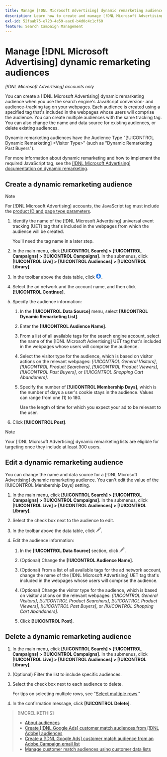 ```yaml
---
title: Manage [!DNL Microsoft Advertising] dynamic remarketing audiences
description: Learn how to create and manage [!DNL Microsoft Advertising] dynamic remarketing audiences.
exl-id: 52faab75-e723-4e59-aac6-b4d0c4c1cf60
feature: Search Campaign Management
---
```

# Manage [!DNL Microsoft Advertising] dynamic remarketing audiences

*[!DNL Microsoft Advertising] accounts only*

You can create a [!DNL Microsoft Advertising] dynamic remarketing audience when you use the search engine's JavaScript conversion- and audience-tracking tag on your webpages. Each audience is created using a specified tag that's included in the webpages whose users will comprise the audience. You can create multiple audiences with the same tracking tag. You can also change the name and data source for existing audiences, or delete existing audiences.

Dynamic remarketing audiences have the Audience Type "[!UICONTROL Dynamic Remarketing] \<Visitor Type\>" (such as "Dynamic Remarketing Past Buyers").

For more information about dynamic remarketing and how to implement the required JavaScript tag, see the [[!DNL Microsoft Advertising] documentation on dynamic remarketing](https://help.ads.microsoft.com/#apex/ads/en/56910).

## Create a dynamic remarketing audience

>[!NOTE]
>
>For [!DNL Microsoft Advertising] accounts, the JavaScript tag must include the [product ID and page type parameters](https://help.ads.microsoft.com/#apex/ads/en/56910/1/#exp85).

1. Identify the name of the [!DNL Microsoft Advertising] universal event tracking (UET) tag that's included in the webpages from which the audience will be created.

   You'll need the tag name in a later step.

1. In the main menu, click **[!UICONTROL Search] > [!UICONTROL Campaigns] > [!UICONTROL Campaigns]**. In the submenus, click **[!UICONTROL Live] > [!UICONTROL Audiences] > [!UICONTROL Library]**.

1. In the toolbar above the data table, click ![Create](/help/search-social-commerce/assets/add.png "Create").

1. Select the ad network and the account name, and then click **[!UICONTROL Continue]**.

1. Specify the audience information:

   1. In the **[!UICONTROL Data Source]** menu, select **[!UICONTROL Dynamic Remarketing List]**.
   
   1. Enter the **[!UICONTROL Audience Name]**.
   
   1. From a list of all available tags for the search engine account, select the name of the [!DNL Microsoft Advertising] UET tag that's included in the webpages whose users will comprise the audience.
   
   1. Select the visitor type for the audience, which is based on visitor actions on the relevant webpages: *[!UICONTROL General Visitors]*, *[!UICONTROL Product Searchers]*, *[!UICONTROL Product Viewers]*, *[!UICONTROL Past Buyers]*, or *[!UICONTROL Shopping Cart Abandoners]*.
   
   1. Specify the number of **[!UICONTROL Membership Days]**, which is the number of days a user's cookie stays in the audience. Values can range from one (1) to 180.
      
      Use the length of time for which you expect your ad to be relevant to the user.

1. Click **[!UICONTROL Post]**.

>[!NOTE]
>
>Your [!DNL Microsoft Advertising] dynamic remarketing lists are eligible for targeting once they include at least 300 users.

## Edit a dynamic remarketing audience

You can change the name and data source for a [!DNL Microsoft Advertising] dynamic remarketing audience. You can't edit the value of the [!UICONTROL Membership Days] setting.

1. In the main menu, click **[!UICONTROL Search] > [!UICONTROL Campaigns] > [!UICONTROL Campaigns]**. In the submenus, click **[!UICONTROL Live] > [!UICONTROL Audiences] > [!UICONTROL Library]**.

1. Select the check box next to the audience to edit.

1. In the toolbar above the data table, click ![Edit](/help/search-social-commerce/assets/edit.png "Edit").

1. Edit the audience information:

   1. In the **[!UICONTROL Data Source]** section, click ![Edit](/help/search-social-commerce/assets/edit.png "Edit").

   1. (Optional) Change the **[!UICONTROL Audience Name]**.

   1. (Optional) From a list of all available tags for the ad network account, change the name of the [!DNL Microsoft Advertising] UET tag that's included in the webpages whose users will comprise the audience.

   1. (Optional) Change the visitor type for the audience, which is based on visitor actions on the relevant webpages: *[!UICONTROL General Visitors]*, *[!UICONTROL Product Searchers]*, *[!UICONTROL Product Viewers]*, *[!UICONTROL Past Buyers]*, or *[!UICONTROL Shopping Cart Abandoners]*.

   1. Click **[!UICONTROL Post]**.

## Delete a dynamic remarketing audience

1. In the main menu, click **[!UICONTROL Search] > [!UICONTROL Campaigns] > [!UICONTROL Campaigns]**. In the submenus, click **[!UICONTROL Live] > [!UICONTROL Audiences] > [!UICONTROL Library]**.

1. (Optional) Filter the list to include specific audiences.

1. Select the check box next to each audience to delete.

   For tips on selecting multiple rows, see "[Select multiple rows](/help/search-social-commerce/common-tasks/navigation-editing-selection/multiple-rows-select.md)."

1. In the confirmation message, click **[!UICONTROL Delete]**.
 
>[!MORELIKETHIS]
>
>* [About audiences](audience-about.md)
>* [Create [!DNL Google Ads] customer match audiences from [!DNL Adobe] audiences](google-audience-from-adobe-audience.md)
>* [Create a [!DNL Google Ads] customer match audience from an Adobe Campaign email list](google-audience-from-campaign-email-list.md)
>* [Manage customer match audiences using customer data lists](audience-from-customer-data-list.md)
